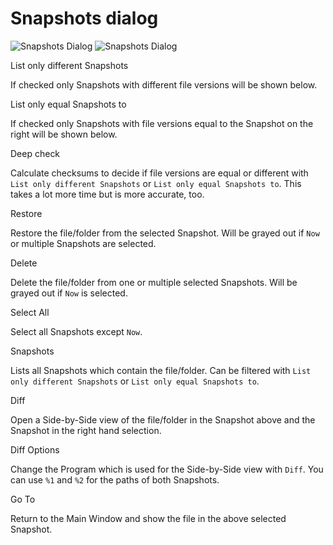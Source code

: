 # Snapshots dialog
<!--
SPDX-FileCopyrightText: © 2016 Germar Reitze

SPDX-License-Identifier: GPL-2.0-or-later

This file is part of the program "Back In Time" which is released under GNU
General Public License v2 (GPLv2). See LICENSES directory or go to
<https://spdx.org/licenses/GPL-2.0-or-later.html>
-->
![Snapshots Dialog](_images/light/snapshotsdialog.png#only-light)
![Snapshots Dialog](_images/dark/snapshotsdialog.png#only-dark)

List only different Snapshots

If checked only Snapshots with different file versions will be shown below.

List only equal Snapshots to

If checked only Snapshots with file versions equal to the Snapshot on the right
will be shown below.

Deep check

Calculate checksums to decide if file versions are equal or different with
`List only different Snapshots` or `List only equal Snapshots to`. This takes a
lot more time but is more accurate, too.

Restore

Restore the file/folder from the selected Snapshot. Will be grayed out if `Now`
or multiple Snapshots are selected.

Delete

Delete the file/folder from one or multiple selected Snapshots. Will be grayed
out if `Now` is selected.

Select All

Select all Snapshots except `Now`.

Snapshots

Lists all Snapshots which contain the file/folder. Can be filtered with `List
only different Snapshots` or `List only equal Snapshots to`.

Diff

Open a Side-by-Side view of the file/folder in the Snapshot above and the
Snapshot in the right hand selection.

Diff Options

Change the Program which is used for the Side-by-Side view with `Diff`. You can
use `%1` and `%2` for the paths of both Snapshots.

Go To

Return to the Main Window and show the file in the above selected Snapshot.
